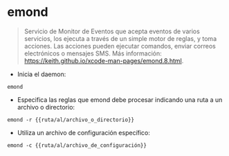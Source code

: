 # emond

> Servicio de Monitor de Eventos que acepta eventos de varios servicios, los ejecuta a través de un simple motor de reglas, y toma acciones.
> Las acciones pueden ejecutar comandos, enviar correos electrónicos o mensajes SMS.
> Más información: <https://keith.github.io/xcode-man-pages/emond.8.html>.

- Inicia el daemon:

`emond`

- Especifica las reglas que emond debe procesar indicando una ruta a un archivo o directorio:

`emond -r {{ruta/al/archivo_o_directorio}}`

- Utiliza un archivo de configuración específico:

`emond -c {{ruta/al/archivo_de_configuración}}`
